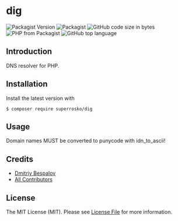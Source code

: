 # dig

![Packagist Version](https://img.shields.io/packagist/v/superrosko/dig)
![Packagist](https://img.shields.io/packagist/l/superrosko/dig)
![GitHub code size in bytes](https://img.shields.io/github/languages/code-size/superrosko/dig)
![PHP from Packagist](https://img.shields.io/packagist/php-v/superrosko/dig)
![GitHub top language](https://img.shields.io/github/languages/top/superrosko/dig)

## Introduction

DNS resolver for PHP.

## Installation

Install the latest version with

```console
$ composer require superrosko/dig
```

## Usage

Domain names MUST be converted to punycode with idn_to_ascii!

## Credits

- [Dmitriy Bespalov][link-author]
- [All Contributors][link-contributors]

## License

The MIT License (MIT). Please see [License File](LICENSE) for more information.

[link-author]: https://github.com/superrosko
[link-contributors]: https://github.com/superrosko/dig/contributors